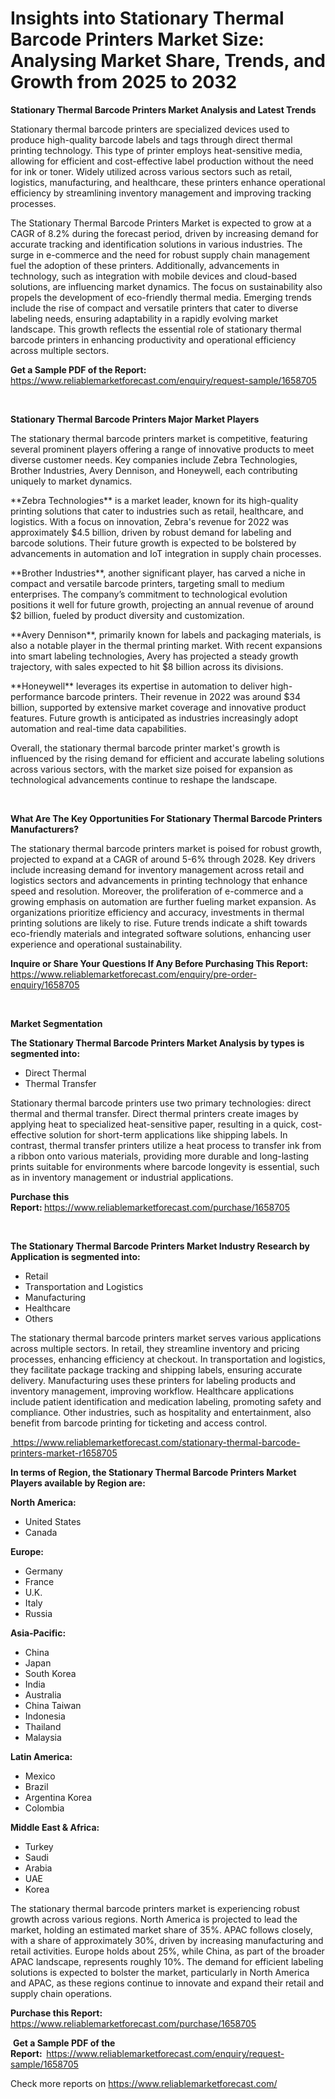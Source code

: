 <p><h1>Insights into Stationary Thermal Barcode Printers Market Size: Analysing Market Share, Trends, and Growth from 2025 to 2032</h1></p><p><strong>Stationary Thermal Barcode Printers Market Analysis and Latest Trends</strong></p>
<p><p>Stationary thermal barcode printers are specialized devices used to produce high-quality barcode labels and tags through direct thermal printing technology. This type of printer employs heat-sensitive media, allowing for efficient and cost-effective label production without the need for ink or toner. Widely utilized across various sectors such as retail, logistics, manufacturing, and healthcare, these printers enhance operational efficiency by streamlining inventory management and improving tracking processes.</p><p>The Stationary Thermal Barcode Printers Market is expected to grow at a CAGR of 8.2% during the forecast period, driven by increasing demand for accurate tracking and identification solutions in various industries. The surge in e-commerce and the need for robust supply chain management fuel the adoption of these printers. Additionally, advancements in technology, such as integration with mobile devices and cloud-based solutions, are influencing market dynamics. The focus on sustainability also propels the development of eco-friendly thermal media. Emerging trends include the rise of compact and versatile printers that cater to diverse labeling needs, ensuring adaptability in a rapidly evolving market landscape. This growth reflects the essential role of stationary thermal barcode printers in enhancing productivity and operational efficiency across multiple sectors.</p></p>
<p><strong>Get a Sample PDF of the Report:&nbsp;</strong> <a href="https://www.reliablemarketforecast.com/enquiry/request-sample/1658705?utm_campaign=2316&utm_medium=2&utm_source=Github&utm_content=ia&utm_term=23032025&utm_id=stationary-thermal-barcode-printers">https://www.reliablemarketforecast.com/enquiry/request-sample/1658705</a></p>
<p>&nbsp;</p>
<p><strong>Stationary Thermal Barcode Printers Major Market Players</strong></p>
<p><p>The stationary thermal barcode printers market is competitive, featuring several prominent players offering a range of innovative products to meet diverse customer needs. Key companies include Zebra Technologies, Brother Industries, Avery Dennison, and Honeywell, each contributing uniquely to market dynamics.</p><p>**Zebra Technologies** is a market leader, known for its high-quality printing solutions that cater to industries such as retail, healthcare, and logistics. With a focus on innovation, Zebra's revenue for 2022 was approximately $4.5 billion, driven by robust demand for labeling and barcode solutions. Their future growth is expected to be bolstered by advancements in automation and IoT integration in supply chain processes.</p><p>**Brother Industries**, another significant player, has carved a niche in compact and versatile barcode printers, targeting small to medium enterprises. The company’s commitment to technological evolution positions it well for future growth, projecting an annual revenue of around $2 billion, fueled by product diversity and customization.</p><p>**Avery Dennison**, primarily known for labels and packaging materials, is also a notable player in the thermal printing market. With recent expansions into smart labeling technologies, Avery has projected a steady growth trajectory, with sales expected to hit $8 billion across its divisions.</p><p>**Honeywell** leverages its expertise in automation to deliver high-performance barcode printers. Their revenue in 2022 was around $34 billion, supported by extensive market coverage and innovative product features. Future growth is anticipated as industries increasingly adopt automation and real-time data capabilities.</p><p>Overall, the stationary thermal barcode printer market's growth is influenced by the rising demand for efficient and accurate labeling solutions across various sectors, with the market size poised for expansion as technological advancements continue to reshape the landscape.</p></p>
<p>&nbsp;</p>
<p><strong>What Are The Key Opportunities For Stationary Thermal Barcode Printers Manufacturers?</strong></p>
<p><p>The stationary thermal barcode printers market is poised for robust growth, projected to expand at a CAGR of around 5-6% through 2028. Key drivers include increasing demand for inventory management across retail and logistics sectors and advancements in printing technology that enhance speed and resolution. Moreover, the proliferation of e-commerce and a growing emphasis on automation are further fueling market expansion. As organizations prioritize efficiency and accuracy, investments in thermal printing solutions are likely to rise. Future trends indicate a shift towards eco-friendly materials and integrated software solutions, enhancing user experience and operational sustainability.</p></p>
<p><strong>Inquire or Share Your Questions If Any Before Purchasing This Report:</strong> <a href="https://www.reliablemarketforecast.com/enquiry/pre-order-enquiry/1658705?utm_campaign=2316&utm_medium=2&utm_source=Github&utm_content=ia&utm_term=23032025&utm_id=stationary-thermal-barcode-printers">https://www.reliablemarketforecast.com/enquiry/pre-order-enquiry/1658705</a></p>
<p>&nbsp;</p>
<p><strong>Market Segmentation</strong></p>
<p><strong>The Stationary Thermal Barcode Printers Market Analysis by types is segmented into:</strong></p>
<p><ul><li>Direct Thermal</li><li>Thermal Transfer</li></ul></p>
<p><p>Stationary thermal barcode printers use two primary technologies: direct thermal and thermal transfer. Direct thermal printers create images by applying heat to specialized heat-sensitive paper, resulting in a quick, cost-effective solution for short-term applications like shipping labels. In contrast, thermal transfer printers utilize a heat process to transfer ink from a ribbon onto various materials, providing more durable and long-lasting prints suitable for environments where barcode longevity is essential, such as in inventory management or industrial applications.</p></p>
<p><strong>Purchase this Report:&nbsp;</strong><a href="https://www.reliablemarketforecast.com/purchase/1658705?utm_campaign=2316&utm_medium=2&utm_source=Github&utm_content=ia&utm_term=23032025&utm_id=stationary-thermal-barcode-printers">https://www.reliablemarketforecast.com/purchase/1658705</a></p>
<p>&nbsp;</p>
<p><strong>The Stationary Thermal Barcode Printers Market Industry Research by Application is segmented into:</strong></p>
<p><ul><li>Retail</li><li>Transportation and Logistics</li><li>Manufacturing</li><li>Healthcare</li><li>Others</li></ul></p>
<p><p>The stationary thermal barcode printers market serves various applications across multiple sectors. In retail, they streamline inventory and pricing processes, enhancing efficiency at checkout. In transportation and logistics, they facilitate package tracking and shipping labels, ensuring accurate delivery. Manufacturing uses these printers for labeling products and inventory management, improving workflow. Healthcare applications include patient identification and medication labeling, promoting safety and compliance. Other industries, such as hospitality and entertainment, also benefit from barcode printing for ticketing and access control.</p></p>
<p><a href="https://www.reliablemarketforecast.com/stationary-thermal-barcode-printers-market-r1658705?utm_campaign=2316&utm_medium=2&utm_source=Github&utm_content=ia&utm_term=23032025&utm_id=stationary-thermal-barcode-printers">&nbsp;https://www.reliablemarketforecast.com/stationary-thermal-barcode-printers-market-r1658705</a></p>
<p><strong>In terms of Region, the Stationary Thermal Barcode Printers Market Players available by Region are:</strong></p>
<p>
    <p> <strong> North America: </strong>
        <ul>
            <li>United States</li>
            <li>Canada</li>
        </ul>
        </p> 
    <p> <strong> Europe: </strong>
        <ul>
            <li>Germany</li>
            <li>France</li>
            <li>U.K.</li>
            <li>Italy</li>
            <li>Russia</li>
        </ul>
        </p> 
    <p> <strong> Asia-Pacific: </strong>
        <ul>
            <li>China</li>
            <li>Japan</li>
            <li>South Korea</li>
            <li>India</li>
            <li>Australia</li>
            <li>China Taiwan</li>
            <li>Indonesia</li>
            <li>Thailand</li>
            <li>Malaysia</li>
        </ul>
        </p> 
    <p> <strong> Latin America: </strong>
        <ul>
            <li>Mexico</li>
            <li>Brazil</li>
            <li>Argentina Korea</li>
            <li>Colombia</li>
        </ul>
        </p> 
    <p> <strong> Middle East & Africa: </strong>
        <ul>
            <li>Turkey</li>
            <li>Saudi</li>
            <li>Arabia</li>
            <li>UAE</li>
            <li>Korea</li>
        </ul>
    </p>
    </p>
<p><p>The stationary thermal barcode printers market is experiencing robust growth across various regions. North America is projected to lead the market, holding an estimated market share of 35%. APAC follows closely, with a share of approximately 30%, driven by increasing manufacturing and retail activities. Europe holds about 25%, while China, as part of the broader APAC landscape, represents roughly 10%. The demand for efficient labeling solutions is expected to bolster the market, particularly in North America and APAC, as these regions continue to innovate and expand their retail and supply chain operations.</p></p>
<p><strong>Purchase this Report: </strong><a href="https://www.reliablemarketforecast.com/purchase/1658705?utm_campaign=2316&utm_medium=2&utm_source=Github&utm_content=ia&utm_term=23032025&utm_id=stationary-thermal-barcode-printers">https://www.reliablemarketforecast.com/purchase/1658705</a></p>
<p>&nbsp;<strong>Get a Sample PDF of the Report:&nbsp;&nbsp;</strong><a href="https://www.reliablemarketforecast.com/enquiry/request-sample/1658705?utm_campaign=2316&utm_medium=2&utm_source=Github&utm_content=ia&utm_term=23032025&utm_id=stationary-thermal-barcode-printers">https://www.reliablemarketforecast.com/enquiry/request-sample/1658705</a></p>
<p><strong></strong></p>
<p>Check more reports on <a href="https://www.reliablemarketforecast.com/?utm_campaign=2316&utm_medium=2&utm_source=Github&utm_content=ia&utm_term=23032025&utm_id=stationary-thermal-barcode-printers">https://www.reliablemarketforecast.com/</a></p>